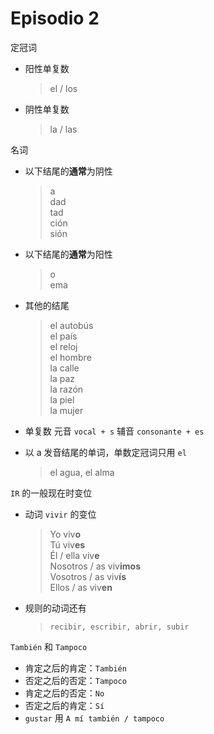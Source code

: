# Episodio 2

定冠词
- 阳性单复数
  > el / los

- 阴性单复数
  > la / las

名词
- 以下结尾的**通常**为阴性

  > a  <br>
  > dad  <br>
  > tad <br>
  > ción <br>
  > sión

- 以下结尾的**通常**为阳性
  > o <br>
  > ema

- 其他的结尾
  > el autobús <br>
  > el país <br>
  > el reloj <br>
  > el hombre <br>
  > la calle <br>
  > la paz <br>
  > la razón <br>
  > la piel <br>
  > la mujer

- 单复数
  元音 `vocal + s`
  辅音 `consonante + es`

- 以 a 发音结尾的单词，单数定冠词只用 `el`
  > el agua, el alma

`IR` 的一般现在时变位
- 动词 `vivir` 的变位
  > Yo viv**o** <br>
  > Tú viv**es** <br>
  > Él / ella viv**e** <br>
  > Nosotros / as viv**imos** <br>
  > Vosotros / as viv**ís** <br>
  > Ellos / as viv**en**

- 规则的动词还有
  > `recibir, escribir, abrir, subir`  <br>

`También` 和 `Tampoco`
- 肯定之后的肯定：`También`
- 否定之后的否定：`Tampoco`
- 肯定之后的否定：`No`
- 否定之后的肯定：`Sí`
- `gustar` 用 `A mí también / tampoco`
